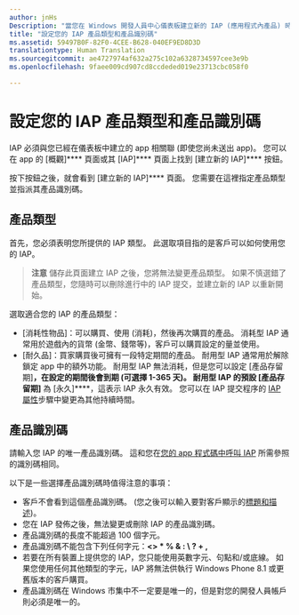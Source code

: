 ```yaml
---
author: jnHs
Description: "當您在 Windows 開發人員中心儀表板建立新的 IAP (應用程式內產品) 時，您將需要指定產品類型並指派產品識別碼給它。"
title: "設定您的 IAP 產品類型和產品識別碼"
ms.assetid: 59497B0F-82F0-4CEE-B628-040EF9ED8D3D
translationtype: Human Translation
ms.sourcegitcommit: ae4727974af632a275c102a6328734597cee3e9b
ms.openlocfilehash: 9faee009cd907cd8ccdeded019e23713cbc058f0

---
```


# 設定您的 IAP 產品類型和產品識別碼

IAP 必須與您已經在儀表板中建立的 app 相關聯 (即使您尚未送出 app)。 您可以在 app 的 [概觀]**** 頁面或其 [IAP]**** 頁面上找到 [建立新的 IAP]**** 按鈕。

按下按鈕之後，就會看到 [建立新的 IAP]**** 頁面。 您需要在這裡指定產品類型並指派其產品識別碼。

## 產品類型

首先，您必須表明您所提供的 IAP 類型。 此選取項目指的是客戶可以如何使用您的 IAP。

> **注意** 儲存此頁面建立 IAP 之後，您將無法變更產品類型。 如果不慎選錯了產品類型，您隨時可以刪除進行中的 IAP 提交，並建立新的 IAP 以重新開始。

選取適合您的 IAP 的產品類型：

- [消耗性物品]：可以購買、使用 (消耗)，然後再次購買的產品。 消耗型 IAP 通常用於遊戲內的貨幣 (金幣、錢幣等)，客戶可以購買設定的量並使用。
- [耐久品]：買家購買後可擁有一段特定期間的產品。 耐用型 IAP 通常用於解除鎖定 app 中的額外功能。 耐用型 IAP 無法消耗，但是您可以設定 [產品存留期]****，在設定的期間後會到期 (可選擇 1-365 天)。 耐用型 IAP 的預設 [產品存留期]**** 為 [永久]****，這表示 IAP 永久有效。 您可以在 IAP 提交程序的 [IAP 屬性](enter-iap-properties.md)步驟中變更為其他持續時間。

## 產品識別碼

請輸入您 IAP 的唯一產品識別碼。 這和您在[您的 app 程式碼中呼叫 IAP](https://msdn.microsoft.com/library/windows/apps/mt219684) 所需參照的識別碼相同。

以下是一些選擇產品識別碼時值得注意的事項：

-   客戶不會看到這個產品識別碼。 (您之後可以輸入要對客戶顯示的[標題和描述](create-iap-descriptions.md))。
-   您在 IAP 發佈之後，無法變更或刪除 IAP 的產品識別碼。
-   產品識別碼的長度不能超過 100 個字元。
-   產品識別碼不能包含下列任何字元：**&lt;&gt; \* % &amp; : \\ ? + ,**
-   若要在所有裝置上提供您的 IAP，您只能使用英數字元、句點和/或底線。 如果您使用任何其他類型的字元，IAP 將無法供執行 Windows Phone 8.1 或更舊版本的客戶購買。
-   產品識別碼在 Windows 市集中不一定要是唯一的，但是對您的開發人員帳戶則必須是唯一的。
 







<!--HONumber=Jun16_HO5-->


